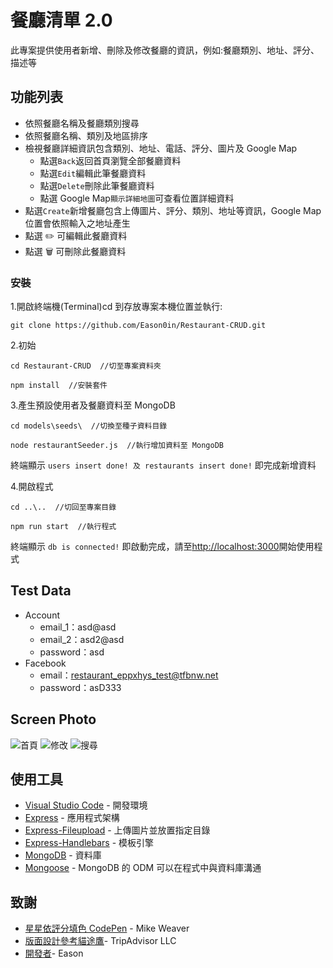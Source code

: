 # 餐廳清單 2.0

此專案提供使用者新增、刪除及修改餐廳的資訊，例如:餐廳類別、地址、評分、描述等

## 功能列表

- 依照餐廳名稱及餐廳類別搜尋
- 依照餐廳名稱、類別及地區排序
- 檢視餐廳詳細資訊包含類別、地址、電話、評分、圖片及 Google Map
  - 點選`Back`返回首頁瀏覽全部餐廳資料
  - 點選`Edit`編輯此筆餐廳資料
  - 點選`Delete`刪除此筆餐廳資料
  - 點選 Google Map`顯示詳細地圖`可查看位置詳細資料
- 點選`Create`新增餐廳包含上傳圖片、評分、類別、地址等資訊，Google Map 位置會依照輸入之地址產生
- 點選 :pencil2: 可編輯此餐廳資料
- 點選 :wastebasket: 可刪除此餐廳資料

### 安裝

1.開啟終端機(Terminal)cd 到存放專案本機位置並執行:

```
git clone https://github.com/Eason0in/Restaurant-CRUD.git
```

2.初始

```
cd Restaurant-CRUD  //切至專案資料夾
```

```
npm install  //安裝套件
```

3.產生預設使用者及餐廳資料至 MongoDB

```
cd models\seeds\  //切換至種子資料目錄
```

```
node restaurantSeeder.js  //執行增加資料至 MongoDB
```

終端顯示 `users insert done! 及 restaurants insert done!` 即完成新增資料

4.開啟程式

```
cd ..\..  //切回至專案目錄
```

```
npm run start  //執行程式
```

終端顯示 `db is connected!` 即啟動完成，請至[http://localhost:3000](http://localhost:3000)開始使用程式

## Test Data

- Account
  - email_1：asd@asd
  - email_2：asd2@asd
  - password：asd
- Facebook
  - email：restaurant_eppxhys_test@tfbnw.net
  - password：asD333

## Screen Photo

![首頁](https://github.com/Eason0in/Restaurant-CRUD/blob/master/public/img/index.JPG)
![修改](https://github.com/Eason0in/Restaurant-CRUD/blob/master/public/img/edit.JPG)
![搜尋](https://github.com/Eason0in/Restaurant-CRUD/blob/master/public/img/search.JPG)

## 使用工具

- [Visual Studio Code](https://visualstudio.microsoft.com/zh-hant/) - 開發環境
- [Express](https://www.npmjs.com/package/express) - 應用程式架構
- [Express-Fileupload](https://www.npmjs.com/package/express-fileupload) - 上傳圖片並放置指定目錄
- [Express-Handlebars](https://www.npmjs.com/package/express-handlebars) - 模板引擎
- [MongoDB](https://www.mongodb.com/) - 資料庫
- [Mongoose](https://www.npmjs.com/package/mongoose) - MongoDB 的 ODM 可以在程式中與資料庫溝通

## 致謝

- [星星依評分填色 CodePen](https://codepen.io/mjweaver01/pen/rGaBaz) - Mike Weaver
- [版面設計參考貓途鷹](https://www.tripadvisor.com.tw/)- TripAdvisor LLC
- [開發者](https://github.com/Eason0in)- Eason

